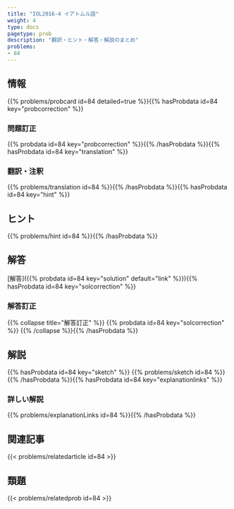 ```yaml
---
title: "IOL2016-4 イアトムル語"
weight: 4
type: docs
pagetype: prob
description: "翻訳・ヒント・解答・解説のまとめ"
problems: 
- 84
---
```


## 情報

{{% problems/probcard id=84 detailed=true %}}{{% hasProbdata id=84 key="probcorrection" %}}

### 問題訂正

{{% probdata id=84 key="probcorrection" %}}{{% /hasProbdata %}}{{% hasProbdata id=84 key="translation" %}}

### 翻訳・注釈

{{% problems/translation id=84 %}}{{% /hasProbdata %}}{{% hasProbdata id=84 key="hint" %}}

## ヒント

{{% problems/hint id=84 %}}{{% /hasProbdata %}}

## 解答

[解答]({{% probdata id=84 key="solution" default="link" %}}){{% hasProbdata id=84 key="solcorrection" %}}

### 解答訂正

{{% collapse title="解答訂正" %}}
{{% probdata id=84 key="solcorrection" %}}
{{% /collapse %}}{{% /hasProbdata %}}

## 解説

{{% hasProbdata id=84 key="sketch" %}}
{{% problems/sketch id=84 %}}
{{% /hasProbdata %}}{{% hasProbdata id=84 key="explanationlinks" %}}

### 詳しい解説

{{% problems/explanationLinks id=84 %}}{{% /hasProbdata %}}

## 関連記事

{{< problems/relatedarticle id=84 >}}

## 類題

{{< problems/relatedprob id=84 >}}
